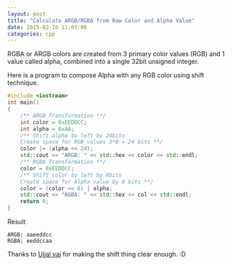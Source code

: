 ```yaml
---
layout: post
title: "Calculate ARGB/RGBA from Raw Color and Alpha Value"
date: 2015-02-16 11:03:00
categories: cpp
---
```

RGBA or ARGB colors are created from 3 primary color values (RGB) and 1 value called alpha, combined into a single 32bit unsigned integer.

Here is a program to compose Alpha with any RGB color using shift technique.

```cpp
#include <iostream>
int main()
{
    /** ARGB Transformation **/
    int color = 0xEEDDCC;
    int alpha = 0xAA;
    /** Shift alpha to left by 24bits
    Create space for RGB values 3*8 = 24 bits **/
    color |= (alpha << 24);
    std::cout << "ARGB: " << std::hex << color << std::endl;
    /** RGBA Transformation **/
    color = 0xEEDDCC;
    /** Shift color to left by 8bits
    Create space for Alpha value by 8 bits **/
    color = (color << 8) | alpha;
    std::cout << "RGBA: " << std::hex << col << std::endl;
    return 0;
}
```

Result

```
ARGB: aaeeddcc
RGBA: eeddccaa
```

Thanks to [Ujjal vai](http://ujjal.net/) for making the shift thing clear enough. :D
